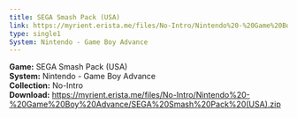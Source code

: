 ```yaml
---
title: SEGA Smash Pack (USA)
link: https://myrient.erista.me/files/No-Intro/Nintendo%20-%20Game%20Boy%20Advance/SEGA%20Smash%20Pack%20(USA).zip
type: single1
System: Nintendo - Game Boy Advance
---
```

<b>Game:</b> SEGA Smash Pack (USA)<br>
<b>System:</b> Nintendo - Game Boy Advance<br>
<b>Collection:</b> No-Intro<br>
<b>Download:</b> https://myrient.erista.me/files/No-Intro/Nintendo%20-%20Game%20Boy%20Advance/SEGA%20Smash%20Pack%20(USA).zip